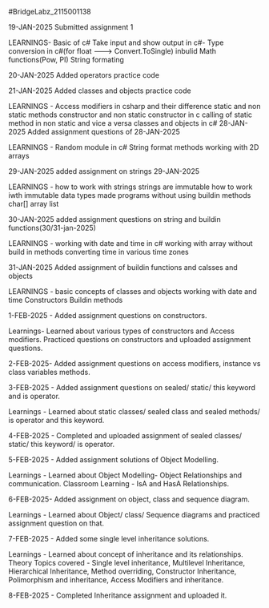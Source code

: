 #BridgeLabz_2115001138

19-JAN-2025 Submitted assignment 1

LEARNINGS- Basic of c# Take input and show output in c#- Type conversion in c#(for float ---> Convert.ToSingle) inbulid Math functions(Pow, PI) String formating

20-JAN-2025 Added operators practice code

21-JAN-2025 Added classes and objects practice code

LEARNINGS - Access modifiers in csharp and their difference static and non static methods constructor and non static constructor in c calling of static method in non static and vice a versa classes and objects in c# 28-JAN-2025 Added assignment questions of 28-JAN-2025

LEARNINGS - Random module in c# String format methods working with 2D arrays

29-JAN-2025 added assignment on strings 29-JAN-2025

LEARNINGS -
how to work with strings strings are immutable how to work iwth immutable data types made programs without using buildin methods char[] array list

30-JAN-2025 added assignment questions on string and buildin functions(30/31-jan-2025)

LEARNINGS -
working with date and time in c# working with array without build in methods converting time in various time zones

31-JAN-2025 Added assignment of buildin functions and calsses and objects

LEARNINGS - basic concepts of classes and objects working with date and time Constructors Buildin methods

1-FEB-2025 - Added assignment questions on constructors.

Learnings- Learned about various types of constructors and Access modifiers. Practiced questions on constructors and uploaded assignment questions.

2-FEB-2025- Added assignment questions on access modifiers, instance vs class variables methods.

3-FEB-2025 - Added assignment questions on sealed/ static/ this keyword and is operator.

Learnings - Learned about static classes/ sealed class and sealed methods/ is operator and this keyword.  

4-FEB-2025 - Completed and uploaded assignment of sealed classes/ static/ this keyword/ is operator.

5-FEB-2025 - Added assignment solutions of Object Modelling.

Learnings - Learned about Object Modelling- Object Relationships and communication. Classroom Learning - IsA and HasA Relationships.

6-FEB-2025- Added assignment on object, class and sequence diagram.

Learnings -  Learned about Object/ class/ Sequence diagrams and practiced assignment question on that.

7-FEB-2025 - Added some single level inheritance solutions.

Learnings - Learned about concept of inheritance and its relationships. Theory Topics covered - Single level inheritance, Multilevel Inheritance, Hierarchical Inheritance, Method overriding, Constructor Inheritance, Polimorphism and inheritance, Access Modifiers and inheritance.

8-FEB-2025 - Completed Inheritance assignment and uploaded it.
